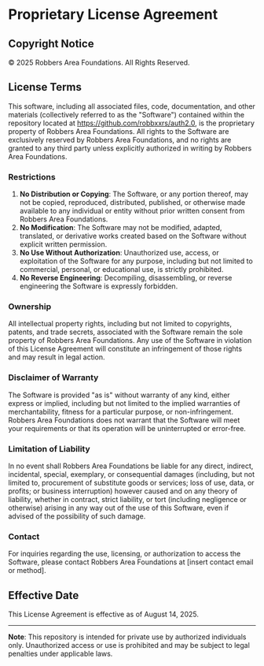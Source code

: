 # Proprietary License Agreement

## Copyright Notice
© 2025 Robbers Area Foundations. All Rights Reserved.

## License Terms
This software, including all associated files, code, documentation, and other materials (collectively referred to as the "Software") contained within the repository located at https://github.com/robbxxrs/auth2.0, is the proprietary property of Robbers Area Foundations. All rights to the Software are exclusively reserved by Robbers Area Foundations, and no rights are granted to any third party unless explicitly authorized in writing by Robbers Area Foundations.

### Restrictions
1. **No Distribution or Copying**: The Software, or any portion thereof, may not be copied, reproduced, distributed, published, or otherwise made available to any individual or entity without prior written consent from Robbers Area Foundations.
2. **No Modification**: The Software may not be modified, adapted, translated, or derivative works created based on the Software without explicit written permission.
3. **No Use Without Authorization**: Unauthorized use, access, or exploitation of the Software for any purpose, including but not limited to commercial, personal, or educational use, is strictly prohibited.
4. **No Reverse Engineering**: Decompiling, disassembling, or reverse engineering the Software is expressly forbidden.

### Ownership
All intellectual property rights, including but not limited to copyrights, patents, and trade secrets, associated with the Software remain the sole property of Robbers Area Foundations. Any use of the Software in violation of this License Agreement will constitute an infringement of those rights and may result in legal action.

### Disclaimer of Warranty
The Software is provided "as is" without warranty of any kind, either express or implied, including but not limited to the implied warranties of merchantability, fitness for a particular purpose, or non-infringement. Robbers Area Foundations does not warrant that the Software will meet your requirements or that its operation will be uninterrupted or error-free.

### Limitation of Liability
In no event shall Robbers Area Foundations be liable for any direct, indirect, incidental, special, exemplary, or consequential damages (including, but not limited to, procurement of substitute goods or services; loss of use, data, or profits; or business interruption) however caused and on any theory of liability, whether in contract, strict liability, or tort (including negligence or otherwise) arising in any way out of the use of this Software, even if advised of the possibility of such damage.

### Contact
For inquiries regarding the use, licensing, or authorization to access the Software, please contact Robbers Area Foundations at [insert contact email or method].

## Effective Date
This License Agreement is effective as of August 14, 2025.

---

**Note**: This repository is intended for private use by authorized individuals only. Unauthorized access or use is prohibited and may be subject to legal penalties under applicable laws.